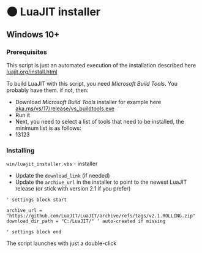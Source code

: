 # 🌑 LuaJIT installer

## Windows 10+

### Prerequisites

This script is just an automated execution of the installation described here [luajit.org/install.html](https://luajit.org/install.html)

To build LuaJIT with this script, you need _Microsoft Build Tools_. You probably have them. if not, then:

- Download _Microsoft Build Tools_ installer for example here [aka.ms/vs/17/release/vs_buildtools.exe](https://aka.ms/vs/17/release/vs_buildtools.exe)
- Run it
- Next, you need to select a list of tools that need to be installed, the minimum list is as follows:
-   13123


### Installing

`win/luajit_installer.vbs` - installer

- Update the `download_link` (if needed) 
- Update the `archive_url` in the installer to point to the newest LuaJIT release (or stick with version 2.1 if you prefer)

```VB
' settings block start

archive_url = "https://github.com/LuaJIT/LuaJIT/archive/refs/tags/v2.1.ROLLING.zip"
download_dir_path = "C:/LuaJIT/" ' auto-created if missing

' settings block end
```

The script launches with just a double-click